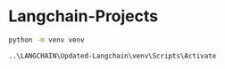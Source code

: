 # Langchain-Projects

```bash
python -m venv venv

```


```bash
..\LANGCHAIN\Updated-Langchain\venv\Scripts\Activate
```

